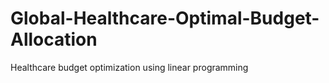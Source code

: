# Global-Healthcare-Optimal-Budget-Allocation
Healthcare budget optimization using linear programming
